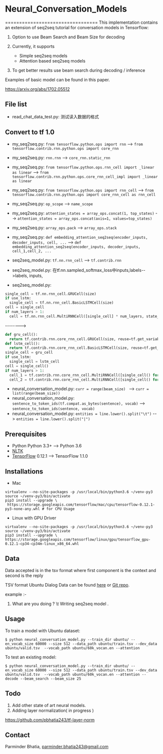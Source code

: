 # Neural_Conversation_Models
=================================
This implementation contains an extension of seq2seq tutorial for conversation models in Tensorflow:

1. Option to use Beam Search and Beam Size for decoding

2. Currently, it supports
    - Simple seq2seq  models
    - Attention based seq2seq models

3. To get better results use beam search during decoding / inference

Examples of basic model can be found in this paper.

https://arxiv.org/abs/1702.05512


File list
---------------
- read_chat_data_test.py: 测试读入数据的格式

Convert to tf 1.0
---------------
- my_seq2seq.py: `from tensorflow.python.ops import rnn` --> `from tensorflow.contrib.rnn.python.ops import core_rnn`
- my_seq2seq.py: `rnn.rnn` --> `core_rnn.static_rnn`
- my_seq2seq.py: `from tensorflow.python.ops.rnn_cell import _linear as linear` --> `from tensorflow.contrib.rnn.python.ops.core_rnn_cell_impl import _linear as linear`
- my_seq2seq.py: `from tensorflow.python.ops import rnn_cell` --> `from tensorflow.contrib.rnn.python.ops import core_rnn_cell as rnn_cell`
- my_seq2seq.py: `op_scope` --> `name_scope`
- my_seq2seq.py: `attention_states = array_ops.concat(1, top_states)` --> `attention_states = array_ops.concat(axis=1, values=top_states)`
- my_seq2seq.py: `array_ops.pack` --> `array_ops.stack`
- my_seq2seq.py: `def embedding_attention_seq2seq(encoder_inputs, decoder_inputs, cell, ...` --> `def embedding_attention_seq2seq(encoder_inputs, decoder_inputs, cell_1,cell_2, ...`



- seq2seq_model.py: `tf.nn.rnn_cell` --> `tf.contrib.rnn`
- seq2seq_model.py: 在tf.nn.sampled_softmax_loss中inputs,labels-->labels, inputs,
- seq2seq_model.py:
```python
single_cell = tf.nn.rnn_cell.GRUCell(size)
if use_lstm:
  single_cell = tf.nn.rnn_cell.BasicLSTMCell(size)
cell = single_cell
if num_layers > 1:
  cell = tf.nn.rnn_cell.MultiRNNCell([single_cell] * num_layers, state_is_tuple=False)
```
-------->
```python
def gru_cell():
  return tf.contrib.rnn.core_rnn_cell.GRUCell(size, reuse=tf.get_variable_scope().reuse)#tf.get_variable_scope().reuse
def lstm_cell():
  return tf.contrib.rnn.core_rnn_cell.BasicLSTMCell(size, reuse=tf.get_variable_scope().reuse)#tf.get_variable_scope().reuse
single_cell = gru_cell
if use_lstm:
  single_cell = lstm_cell
cell = single_cell()
if num_layers > 1:
  cell_1 = tf.contrib.rnn.core_rnn_cell.MultiRNNCell([single_cell() for _ in range(num_layers)], state_is_tuple=False)
  cell_2 = tf.contrib.rnn.core_rnn_cell.MultiRNNCell([single_cell() for _ in range(num_layers)], state_is_tuple=False)

```
- neural_conversation_model.py: `curr = range(beam_size) ` --> `curr = list(range(beam_size))`
- neural_conversation_model.py: `sentence_to_token_ids(tf.compat.as_bytes(sentence), vocab)` --> `sentence_to_token_ids(sentence, vocab)`
- neural_conversation_model.py: `entities = line.lower().split("\t")` --> `entities = line.lower().split("|")`

Prerequisites
-------------

- Python Python 3.3+ --> Python 3.6
- [NLTK](http://www.nltk.org/)
- [TensorFlow](https://www.tensorflow.org/) 0.12.1 --> TensorFlow 1.1.0

Installations
-----

* Mac
```
virtualenv --no-site-packages -p /usr/local/bin/python3.6 ~/venv-py3
source ~/venv-py3/bin/activate
pip3 install --upgrade \
 https://storage.googleapis.com/tensorflow/mac/cpu/tensorflow-0.12.1-py3-none-any.whl # for CPU Usage
```

* Linux with GPU Driver
```
virtualenv --no-site-packages -p /usr/local/bin/python3.6 ~/venv-py3
source ~/venv-py3/bin/activate
pip3 install --upgrade \ https://storage.googleapis.com/tensorflow/linux/gpu/tensorflow_gpu-0.12.1-cp34-cp34m-linux_x86_64.whl
```

Data
-----
Data accepted is in the tsv format where first component is the context and second is the reply

TSV format Ubuntu Dialog Data can be found [here](https://drive.google.com/file/d/0BwPa9lrosQKdSTZxZ0tydUFGWE0/view) or [Git repo](http://git.oschina.net/ubiware/neural_conversation_models_ubuntu_corpus).

example :-
1. What are you doing ? \t Writing seq2seq model .

Usage
-----

To train a model with Ubuntu dataset:

    $ python neural_conversation_model.py --train_dir ubuntu/ --en_vocab_size 60000 --size 512 --data_path ubuntu/train.tsv --dev_data ubuntu/valid.tsv  --vocab_path ubuntu/60k_vocan.en --attention

To test an existing model:

    $ python neural_conversation_model.py --train_dir ubuntu/ --en_vocab_size 60000 --size 512 --data_path ubuntu/train.tsv --dev_data ubuntu/valid.tsv  --vocab_path ubuntu/60k_vocan.en --attention --decode --beam_search --beam_size 25

Todo
-----
1. Add other state of art neural models.
2. Adding layer normalization( in progress )

https://github.com/pbhatia243/tf-layer-norm

## Contact
Parminder Bhatia, parminder.bhatia243@gmail.com

